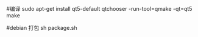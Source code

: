 #编译
sudo apt-get install qt5-default
qtchooser -run-tool=qmake -qt=qt5
make

#debian 打包
sh package.sh
